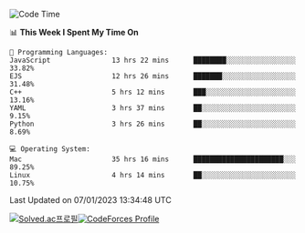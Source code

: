 
<!--START_SECTION:waka-->
![Code Time](http://img.shields.io/badge/Code%20Time-2%2C287%20hrs%2012%20mins-blue)

📊 **This Week I Spent My Time On** 

```text
💬 Programming Languages: 
JavaScript               13 hrs 22 mins      ████████░░░░░░░░░░░░░░░░░   33.82% 
EJS                      12 hrs 26 mins      ███████░░░░░░░░░░░░░░░░░░   31.48% 
C++                      5 hrs 12 mins       ███░░░░░░░░░░░░░░░░░░░░░░   13.16% 
YAML                     3 hrs 37 mins       ██░░░░░░░░░░░░░░░░░░░░░░░   9.15% 
Python                   3 hrs 26 mins       ██░░░░░░░░░░░░░░░░░░░░░░░   8.69%

💻 Operating System: 
Mac                      35 hrs 16 mins      ██████████████████████░░░   89.25% 
Linux                    4 hrs 14 mins       ██░░░░░░░░░░░░░░░░░░░░░░░   10.75%

```


 Last Updated on 07/01/2023 13:34:48 UTC
<!--END_SECTION:waka-->
[![Solved.ac프로필](http://mazassumnida.wtf/api/generate_badge?boj=hckim96)](https://solved.ac/hckim96)[![CodeForces Profile](https://cf.leed.at?id=hckim96)](https://codeforces.com/profile/hckim96)
